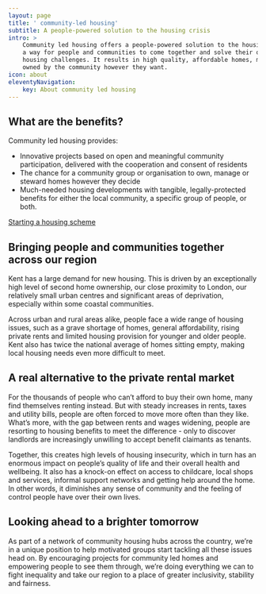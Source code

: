 ```yaml
---
layout: page
title: ' community-led housing'
subtitle: A people-powered solution to the housing crisis
intro: >
    Community led housing offers a people-powered solution to the housing crisis,
    a way for people and communities to come together and solve their own unique
    housing challenges. It results in high quality, affordable homes, managed or
    owned by the community however they want.
icon: about
eleventyNavigation:
    key: About community led housing
---
```


## What are the benefits?

Community led housing provides:

-   Innovative projects based on open and meaningful community participation, delivered with the cooperation and consent of residents
-   The chance for a community group or organisation to own, manage or steward homes however they decide
-   Much-needed housing developments with tangible, legally-protected benefits for either the local community, a specific group of people, or both.

[Starting a housing scheme](/start-your-own-scheme/)

## Bringing people and communities together across our region

Kent has a large demand for new housing. This is driven by an exceptionally high level of second home ownership, our close proximity to London, our relatively small urban centres and significant areas of deprivation, especially within some coastal communities.

Across urban and rural areas alike, people face a wide range of housing issues, such as a grave shortage of homes, general affordability, rising private rents and limited housing provision for younger and older people. Kent also has twice the national average of homes sitting empty, making local housing needs even more difficult to meet.

## A real alternative to the private rental market

For the thousands of people who can’t afford to buy their own home, many find themselves renting instead. But with steady increases in rents, taxes and utility bills, people are often forced to move more often than they like. What’s more, with the gap between rents and wages widening, people are resorting to housing benefits to meet the difference - only to discover landlords are increasingly unwilling to accept benefit claimants as tenants.

Together, this creates high levels of housing insecurity, which in turn has an enormous impact on people’s quality of life and their overall health and wellbeing. It also has a knock-on effect on access to childcare, local shops and services, informal support networks and getting help around the home. In other words, it diminishes any sense of community and the feeling of control people have over their own lives.

## Looking ahead to a brighter tomorrow

As part of a network of community housing hubs across the country, we’re in a unique position to help motivated groups start tackling all these issues head on. By encouraging projects for community led homes and empowering people to see them through, we’re doing everything we can to fight inequality and take our region to a place of greater inclusivity, stability and fairness.
